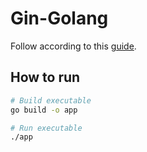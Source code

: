 # Gin-Golang

Follow according to this [guide](https://semaphore.io/community/tutorials/building-go-web-applications-and-microservices-using-gin).

## How to run

```bash
# Build executable
go build -o app

# Run executable
./app
```
